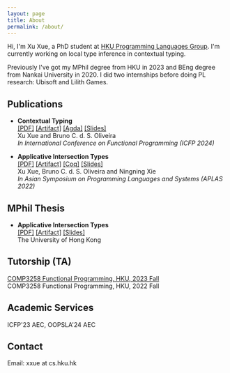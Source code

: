 ```yaml
---
layout: page
title: About
permalink: /about/
---
```


Hi, I'm Xu Xue, a PhD student at [HKU Programming Languages Group](https://hkuplg.github.io). I'm currently working on local type inference in contextual typing.

Previously I've got my MPhil degree from HKU in 2023 and BEng degree from Nankai University in 2020. I did two internships before doing PL research: Ubisoft and Lilith Games.

## Publications

- **Contextual Typing**  
  [[PDF]](/paper/contextual.pdf) [[Artifact]](https://github.com/juniorxxue/contextual-typing) [[Agda]](/proof/contextual/README.html) [[Slides]](/slides/icfp-slides.pdf)  
  Xu Xue and Bruno C. d. S. Oliveira  
  *In International Conference on Functional Programming (ICFP 2024)*

- **Applicative Intersection Types**  
  [[PDF]](/paper/aplas2022.pdf) [[Artifact]](https://zenodo.org/record/7053382) [[Coq]](/proof/appinter/toc.html) [[Slides]](/slides/aplas2022.pdf)  
  Xu Xue, Bruno C. d. S. Oliveira and Ningning Xie  
  *In Asian Symposium on Programming Languages and Systems (APLAS 2022)*

## MPhil Thesis

- **Applicative Intersection Types**  
  [[PDF]](/paper/mphil.pdf) [[Artifact]](https://github.com/juniorxxue/applicative-intersection) [[Slides]](/slides/mphil.pdf)  
  The University of Hong Kong

## Tutorship (TA)

[COMP3258 Functional Programming, HKU, 2023 Fall](fpslides.html)  
COMP3258 Functional Programming, HKU, 2022 Fall

## Academic Services

ICFP'23 AEC, OOPSLA'24 AEC

## Contact

Email: xxue at cs.hku.hk 